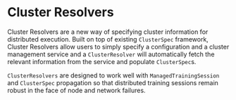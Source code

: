 # Cluster Resolvers

Cluster Resolvers are a new way of specifying cluster information for distributed execution. Built on top of existing `ClusterSpec` framework, Cluster Resolvers allow users to simply specify a configuration and a cluster management service and a `ClusterResolver` will automatically fetch the relevant information from the service and populate `ClusterSpec`s.

`ClusterResolvers` are designed to work well with `ManagedTrainingSession` and `ClusterSpec` propagation so that distributed training sessions remain robust in the face of node and network failures.
